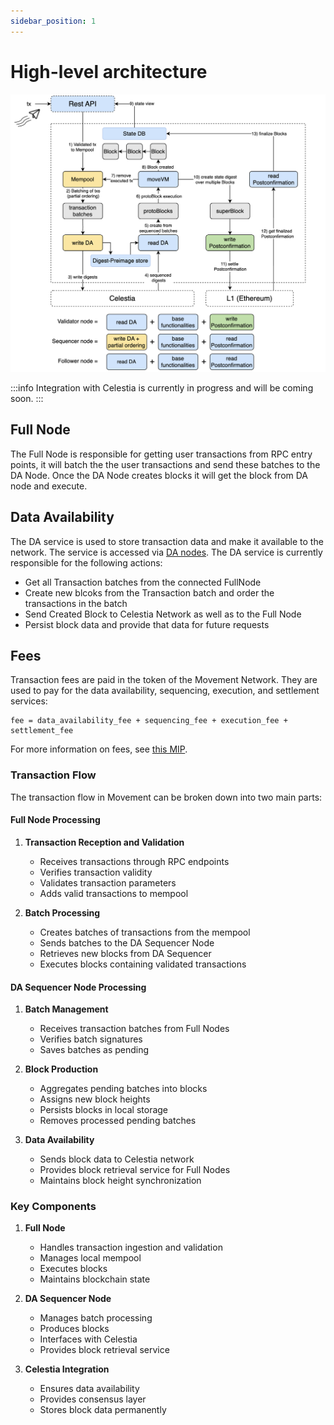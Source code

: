 ```yaml
---
sidebar_position: 1
---
```


# High-level architecture

![architecture_movement.png](./images/architecture_movement.png)

:::info
Integration with Celestia is currently in progress and will be coming soon.
:::

## Full Node

The Full Node is responsible for getting user transactions from RPC entry points, it will batch the the user transactions and send these batches to the DA Node. Once the DA Node creates blocks it will get the block from DA node and execute.

## Data Availability

The DA service is used to store transaction data and make it available to the network. The service is accessed via [DA nodes](./node_level_architecture.md#da-node). The DA service is currently responsible for the following actions:

- Get all Transaction batches from the connected FullNode
- Create new blcoks from the Transaction batch and order the transactions in the batch
- Send Created Block to Celestia Network as well as to the Full Node
- Persist block data and provide that data for future requests


## Fees

Transaction fees are paid in the token of the Movement Network. They are used to pay for the data availability, sequencing, execution, and settlement services:

```
fee = data_availability_fee + sequencing_fee + execution_fee + settlement_fee
```

For more information on fees, see [this MIP](https://github.com/movementlabsxyz/MIP/tree/gas-fee-calculation/MIP/mip-19).


### Transaction Flow

The transaction flow in Movement can be broken down into two main parts:

#### Full Node Processing

1. **Transaction Reception and Validation**
   - Receives transactions through RPC endpoints
   - Verifies transaction validity
   - Validates transaction parameters
   - Adds valid transactions to mempool

2. **Batch Processing**
   - Creates batches of transactions from the mempool
   - Sends batches to the DA Sequencer Node
   - Retrieves new blocks from DA Sequencer
   - Executes blocks containing validated transactions

#### DA Sequencer Node Processing

1. **Batch Management**
   - Receives transaction batches from Full Nodes
   - Verifies batch signatures
   - Saves batches as pending

2. **Block Production**
   - Aggregates pending batches into blocks
   - Assigns new block heights
   - Persists blocks in local storage
   - Removes processed pending batches

3. **Data Availability**
   - Sends block data to Celestia network
   - Provides block retrieval service for Full Nodes
   - Maintains block height synchronization

### Key Components

1. **Full Node**
   - Handles transaction ingestion and validation
   - Manages local mempool
   - Executes blocks
   - Maintains blockchain state

2. **DA Sequencer Node**
   - Manages batch processing
   - Produces blocks
   - Interfaces with Celestia
   - Provides block retrieval service

3. **Celestia Integration**
   - Ensures data availability
   - Provides consensus layer
   - Stores block data permanently

